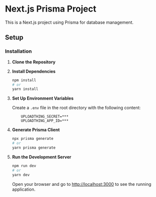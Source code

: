 # Next.js Prisma Project

This is a Next.js project using Prisma for database management.

## Setup


### Installation

1. **Clone the Repository**


2. **Install Dependencies**

    ```bash
    npm install
    # or
    yarn install
    ```

3. **Set Up Environment Variables**

    Create a `.env` file in the root directory with the following content:

    ```env
        UPLOADTHING_SECRET=***
        UPLOADTHING_APP_ID=***
    ```

4. **Generate Prisma Client**

    ```bash
    npx prisma generate
    # or
    yarn prisma generate
    ```

5. **Run the Development Server**

    ```bash
    npm run dev
    # or
    yarn dev
    ```

    Open your browser and go to [http://localhost:3000](http://localhost:3000) to see the running application.